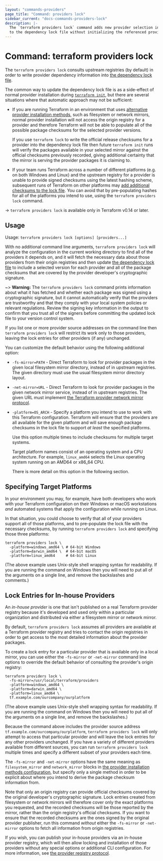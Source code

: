 ```yaml
---
layout: "commands-providers"
page_title: "Command: providers lock"
sidebar_current: "docs-commands-providers-lock"
description: |-
  The `terraform providers lock` command adds new provider selection information
  to the dependency lock file without initializing the referenced providers.
---
```


# Command: terraform providers lock

The `terraform providers lock` consults upstream registries (by default) in
order to write provider dependency information into
[the dependency lock file](/docs/configuration/dependency-lock.html).

The common way to update the dependency lock file is as a side-effect of normal
provider installation during
[`terraform init`](../init.html), but there are several situations where that
automatic approach may not be sufficient:

* If you are running Terraform in an environment that uses
  [alternative provider installation methods](../cli-config.html#provider-installation),
  such as filesystem or network mirrors, normal provider installation will not
  access the origin registry for a provider and therefore Terraform will not
  be able to populate all of the possible package checksums for the selected
  provider versions.

  If you use `terraform lock` to write the official release checksums for a
  provider into the dependency lock file then future `terraform init` runs
  will verify the packages available in your selected mirror against the
  official checksums previously recorded, giving additional certainty that
  the mirror is serving the provider packages it is claiming to.

* If your team runs Terraform across a number of different platforms (e.g.
  on both Windows and Linux) and the upstream registry for a provider is unable
  to provide signed checksums using the latest hashing scheme, subsequent runs
  of Terraform on other platforms may
  [add additional checksums to the lock file](/docs/configuration/dependency-lock.html#new-provider-package-checksums).
  You can avoid that by pre-populating hashes for all of the platforms you
  intend to use, using the `terraform providers lock` command.

-> `terraform providers lock` is available only in Terraform v0.14 or later.

## Usage

Usage: `terraform providers lock [options] [providers...]`

With no additional command line arguments, `terraform providers lock` will
analyze the configuration in the current working directory to find all of
the providers it depends on, and it will fetch the necessary data about those
providers from their origin registries and then update
[the dependency lock file](/docs/configuration/dependency-lock.html) to
include a selected version for each provider and all of the package checksums
that are covered by the provider developer's cryptographic signature.

~> **Warning:** The `terraform providers lock` command prints information
   about what it has fetched and whether each package was signed using a
   cryptographic signature, but it cannot automatically verify that the
   providers are trustworthy and that they comply with your local system
   policies or relevant regulations. Review the signing key information
   in the output to confirm that you trust all of the signers before committing
   the updated lock file to your version control system.

If you list one or more provider source addresses on the command line then
`terraform providers lock` will restrict its work only to those providers,
leaving the lock entries for other providers (if any) unchanged.

You can customize the default behavior using the following additional option:

* `-fs-mirror=PATH` - Direct Terraform to look for provider packages in the
  given local filesystem mirror directory, instead of in upstream registries.
  The given directory must use the usual filesystem mirror directory layout.

* `-net-mirror=URL` - Direct Terraform to look for provider packages in the
  given network mirror service, instead of in upstream registries. The
  given URL must implement
  [the Terraform provider network mirror protocol](/docs/internals/provider-network-mirror-protocol.html).

* `-platform=OS_ARCH` - Specify a platform you intend to use to work with this
  Terraform configuration. Terraform will ensure that the providers are all
  available for the given platform and will save enough package checksums in
  the lock file to support _at least_ the specified platforms.
  
  Use this option multiple times to include checksums for multiple target
  systems.

  Target platform names consist of an operating system and a CPU
  architecture. For example, `linux_amd64` selects the Linux operating system
  running on an AMD64 or x86_64 CPU.

  There is more detail on this option in the following section.

## Specifying Target Platforms

In your environment you may, for example, have both developers who work with
your Terraform configuration on their Windows or macOS workstations _and_
automated systems that apply the configuration while running on Linux.

In that situation, you could choose to verify that all of your providers support
all of those platforms, and to pre-populate the lock file with the necessary
checksums, by running `terraform providers lock` and specifying those three
platforms:

```
terraform providers lock \
  -platform=windows_amd64 \ # 64-bit Windows
  -platform=darwin_amd64 \  # 64-bit macOS
  -platform=linux_amd64     # 64-bit Linux
```

(The above example uses Unix-style shell wrapping syntax for readability. If
you are running the command on Windows then you will need to put all of the
arguments on a single line, and remove the backslashes and comments.)

## Lock Entries for In-house Providers

An _in-house provider_ is one that isn't published on a real Terraform provider
registry because it's developed and used only within a particular organization and
distributed via either a filesystem mirror or network mirror.

By default, `terraform providers lock` assumes all providers are available
at a Terraform provider registry and tries to contact the origin registries
in order to get access to the most detailed information about the provider
packages.

To create a lock entry for a particular provider that is available only in a
local mirror, you can use either the `-fs-mirror` or `-net-mirror` command
line options to override the default behavior of consulting the provider's
origin registry:

```
terraform providers lock \
  -fs-mirror=/usr/local/terraform/providers
  -platform=windows_amd64 \
  -platform=darwin_amd64 \
  -platform=linux_amd64 \
  tf.example.com/ourcompany/ourplatform
```

(The above example uses Unix-style shell wrapping syntax for readability. If
you are running the command on Windows then you will need to put all of the
arguments on a single line, and remove the backslashes.)

Because the command above includes the provider source address
`tf.example.com/ourcompany/ourplatform`, `terraform providers lock` will only
attempt to access that particular provider and will leave the lock entries
for any other providers unchanged. If you have a variety of different providers
available from different sources, you can run `terraform providers lock`
multiple times and specify a different subset of your providers each time.

The `-fs-mirror` and `-net-mirror` options have the same meaning as
`filesystem_mirror` and `network_mirror` blocks in
[the provider installation methods configuration](../cli-config.html#provider-installation),
but specify only a single method in order to be explicit about where you
intend to derive the package checksum information from.

Note that only an origin registry can provide official checksums covered by
the original developer's cryptographic signature. Lock entries created from
filesystem or network mirrors will therefore cover only the exact platforms
you requested, and the recorded checksums will be those reported by the
mirror, rather than the origin registry's official checksums. If you want
to ensure that the recorded checksums are the ones signed by the original
provider publisher, run this command _without_ either the `-fs-mirror` or
`-net-mirror` options to fetch all information from origin registries.

If you wish, you can publish your in-house providers via an in-house provider
registry, which will then allow locking and installation of those providers
without any special options or additional CLI configuration. For more
information, see
[the provider registry protocol](/docs/internals/provider-registry-protocol.html).
